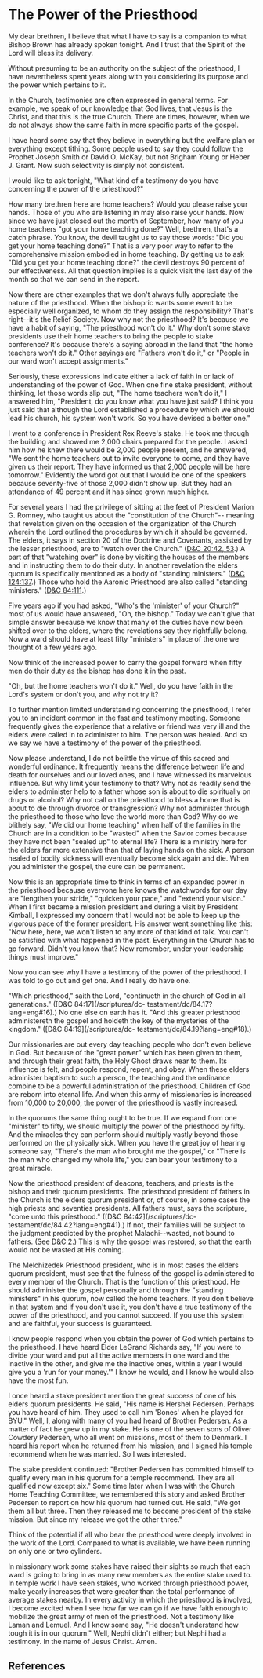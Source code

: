 # The Power of the Priesthood

My dear brethren, I believe that what I have to say is a companion to what
Bishop Brown has already spoken tonight. And I trust that the Spirit of the
Lord will bless its delivery.

Without presuming to be an authority on the subject of the priesthood, I have
nevertheless spent years along with you considering its purpose and the power
which pertains to it.

In the Church, testimonies are often expressed in general terms. For example,
we speak of our knowledge that God lives, that Jesus is the Christ, and that
this is the true Church. There are times, however, when we do not always show
the same faith in more specific parts of the gospel.

I have heard some say that they believe in everything but the welfare plan or
everything except tithing. Some people used to say they could follow the
Prophet Joseph Smith or David O. McKay, but not Brigham Young or Heber J.
Grant. Now such selectivity is simply not consistent.

I would like to ask tonight, "What kind of a testimony do you have concerning
the power of the priesthood?"

How many brethren here are home teachers? Would you please raise your hands.
Those of you who are listening in may also raise your hands. Now since we have
just closed out the month of September, how many of you home teachers "got
your home teaching done?" Well, brethren, that's a catch phrase. You know, the
devil taught us to say those words: "Did you get your home teaching done?"
That is a very poor way to refer to the comprehensive mission embodied in home
teaching. By getting us to ask "Did you get your home teaching done?" the
devil destroys 90 percent of our effectiveness. All that question implies is a
quick visit the last day of the month so that we can send in the report.

Now there are other examples that we don't always fully appreciate the nature
of the priesthood. When the bishopric wants some event to be especially well
organized, to whom do they assign the responsibility? That's right--it's the
Relief Society. Now why not the priesthood? It's because we have a habit of
saying, "The priesthood won't do it." Why don't some stake presidents use
their home teachers to bring the people to stake conference? It's because
there's a saying abroad in the land that "the home teachers won't do it."
Other sayings are "Fathers won't do it," or "People in our ward won't accept
assignments."

Seriously, these expressions indicate either a lack of faith in or lack of
understanding of the power of God. When one fine stake president, without
thinking, let those words slip out, "The home teachers won't do it," I
answered him, "President, do you know what you have just said? I think you
just said that although the Lord established a procedure by which we should
lead his church, his system won't work. So you have devised a better one."

I went to a conference in President Rex Reeve's stake. He took me through the
building and showed me 2,000 chairs prepared for the people. I asked him how
he knew there would be 2,000 people present, and he answered, "We sent the
home teachers out to invite everyone to come, and they have given us their
report. They have informed us that 2,000 people will be here tomorrow."
Evidently the word got out that I would be one of the speakers because
seventy-five of those 2,000 didn't show up. But they had an attendance of 49
percent and it has since grown much higher.

For several years I had the privilege of sitting at the feet of President
Marion G. Romney, who taught us about the "constitution of the Church"--
meaning that revelation given on the occasion of the organization of the
Church wherein the Lord outlined the procedures by which it should be
governed. The elders, it says in section 20 of the Doctrine and Covenants,
assisted by the lesser priesthood, are to "watch over the Church." ([D&amp;C
20:42, 53](/scriptures/dc-testament/dc/20.42,53?lang=eng#41).) A part of that
"watching over" is done by visiting the houses of the members and in
instructing them to do their duty. In another revelation the elders quorum is
specifically mentioned as a body of "standing ministers." ([D&amp;C
124:137](/scriptures/dc-testament/dc/124.137?lang=eng#136).) Those who hold
the Aaronic Priesthood are also called "standing ministers." ([D&amp;C
84:111](/scriptures/dc-testament/dc/84.111?lang=eng#110).)

Five years ago if you had asked, "Who's the 'minister' of your Church?" most
of us would have answered, "Oh, the bishop." Today we can't give that simple
answer because we know that many of the duties have now been shifted over to
the elders, where the revelations say they rightfully belong. Now a ward
should have at least fifty "ministers" in place of the one we thought of a few
years ago.

Now think of the increased power to carry the gospel forward when fifty men do
their duty as the bishop has done it in the past.

"Oh, but the home teachers won't do it." Well, do you have faith in the Lord's
system or don't you, and why not try it?

To further mention limited understanding concerning the priesthood, I refer
you to an incident common in the fast and testimony meeting. Someone
frequently gives the experience that a relative or friend was very ill and the
elders were called in to administer to him. The person was healed. And so we
say we have a testimony of the power of the priesthood.

Now please understand, I do not belittle the virtue of this sacred and
wonderful ordinance. It frequently means the difference between life and death
for ourselves and our loved ones, and I have witnessed its marvelous
influence. But why limit your testimony to that? Why not as readily send the
elders to administer help to a father whose son is about to die spiritually on
drugs or alcohol? Why not call on the priesthood to bless a home that is about
to die through divorce or transgression? Why not administer through the
priesthood to those who love the world more than God? Why do we blithely say,
"We did our home teaching" when half of the families in the Church are in a
condition to be "wasted" when the Savior comes because they have not been
"sealed up" to eternal life? There is a ministry here for the elders far more
extensive than that of laying hands on the sick. A person healed of bodily
sickness will eventually become sick again and die. When you administer the
gospel, the cure can be permanent.

Now this is an appropriate time to think in terms of an expanded power in the
priesthood because everyone here knows the watchwords for our day are
"lengthen your stride," "quicken your pace," and "extend your vision." When I
first became a mission president and during a visit by President Kimball, I
expressed my concern that I would not be able to keep up the vigorous pace of
the former president. His answer went something like this: "Now here, here, we
won't listen to any more of that kind of talk. You can't be satisfied with
what happened in the past. Everything in the Church has to go forward. Didn't
you know that? Now remember, under your leadership things must improve."

Now you can see why I have a testimony of the power of the priesthood. I was
told to go out and get one. And I really do have one.

"Which priesthood," saith the Lord, "continueth in the church of God in all
generations." ([D&amp;C 84:17](/scriptures/dc-
testament/dc/84.17?lang=eng#16).) No one else on earth has it. "And this
greater priesthood administereth the gospel and holdeth the key of the
mysteries of the kingdom." ([D&amp;C 84:19](/scriptures/dc-
testament/dc/84.19?lang=eng#18).)

Our missionaries are out every day teaching people who don't even believe in
God. But because of the "great power" which has been given to them, and
through their great faith, the Holy Ghost draws near to them. Its influence is
felt, and people respond, repent, and obey. When these elders administer
baptism to such a person, the teaching and the ordinance combine to be a
powerful administration of the priesthood. Children of God are reborn into
eternal life. And when this army of missionaries is increased from 10,000 to
20,000, the power of the priesthood is vastly increased.

In the quorums the same thing ought to be true. If we expand from one
"minister" to fifty, we should multiply the power of the priesthood by fifty.
And the miracles they can perform should multiply vastly beyond those
performed on the physically sick. When you have the great joy of hearing
someone say, "There's the man who brought me the gospel," or "There is the man
who changed my whole life," you can bear your testimony to a great miracle.

Now the priesthood president of deacons, teachers, and priests is the bishop
and their quorum presidents. The priesthood president of fathers in the Church
is the elders quorum president or, of course, in some cases the high priests
and seventies presidents. All fathers must, says the scripture, "come unto
this priesthood." ([D&amp;C 84:42](/scriptures/dc-
testament/dc/84.42?lang=eng#41).) If not, their families will be subject to
the judgment predicted by the prophet Malachi--wasted, not bound to fathers.
(See [D&amp;C 2](/scriptures/dc-testament/dc/2?lang=eng).) This is why the
gospel was restored, so that the earth would not be wasted at His coming.

The Melchizedek Priesthood president, who is in most cases the elders quorum
president, must see that the fulness of the gospel is administered to every
member of the Church. That is the function of this priesthood. He should
administer the gospel personally and through the "standing ministers" in his
quorum, now called the home teachers. If you don't believe in that system and
if you don't use it, you don't have a true testimony of the power of the
priesthood, and you cannot succeed. If you use this system and are faithful,
your success is guaranteed.

I know people respond when you obtain the power of God which pertains to the
priesthood. I have heard Elder LeGrand Richards say, "If you were to divide
your ward and put all the active members in one ward and the inactive in the
other, and give me the inactive ones, within a year I would give you a 'run
for your money.'" I know he would, and I know he would also have the most fun.

I once heard a stake president mention the great success of one of his elders
quorum presidents. He said, "His name is Hershel Pedersen. Perhaps you have
heard of him. They used to call him 'Bones' when he played for BYU." Well, I,
along with many of you had heard of Brother Pedersen. As a matter of fact he
grew up in my stake. He is one of the seven sons of Oliver Cowdery Pedersen,
who all went on missions, most of them to Denmark. I heard his report when he
returned from his mission, and I signed his temple recommend when he was
married. So I was interested.

The stake president continued: "Brother Pedersen has committed himself to
qualify every man in his quorum for a temple recommend. They are all qualified
now except six." Some time later when I was with the Church Home Teaching
Committee, we remembered this story and asked Brother Pedersen to report on
how his quorum had turned out. He said, "We got them all but three. Then they
released me to become president of the stake mission. But since my release we
got the other three."

Think of the potential if all who bear the priesthood were deeply involved in
the work of the Lord. Compared to what is available, we have been running on
only one or two cylinders.

In missionary work some stakes have raised their sights so much that each ward
is going to bring in as many new members as the entire stake used to. In
temple work I have seen stakes, who worked through priesthood power, make
yearly increases that were greater than the total performance of average
stakes nearby. In every activity in which the priesthood is involved, I become
excited when I see how far we can go if we have faith enough to mobilize the
great army of men of the priesthood. Not a testimony like Laman and Lemuel.
And I know some say, "He doesn't understand how tough it is in our quorum."
Well, Nephi didn't either; but Nephi had a testimony. In the name of Jesus
Christ. Amen.

## References

